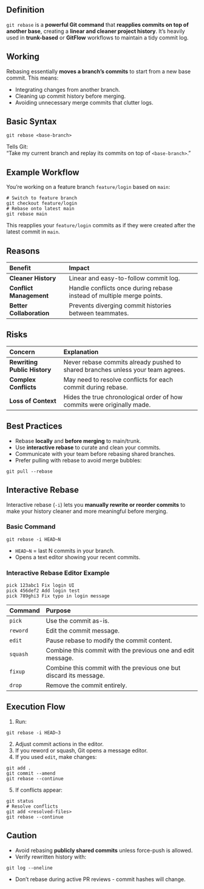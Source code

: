 ## Definition
`git rebase` is a **powerful Git command** that **reapplies commits on top of another base**, creating a **linear and cleaner project history**. It’s heavily used in **trunk-based** or **GitFlow** workflows to maintain a tidy commit log.

## Working
Rebasing essentially **moves a branch’s commits** to start from a new base commit. This means:
- Integrating changes from another branch.
- Cleaning up commit history before merging.
- Avoiding unnecessary merge commits that clutter logs.

## Basic Syntax
```shell
git rebase <base-branch>
````

Tells Git:  
“Take my current branch and replay its commits on top of `<base-branch>`.”

## Example Workflow

You’re working on a feature branch `feature/login` based on `main`:

```shell
# Switch to feature branch
git checkout feature/login
# Rebase onto latest main
git rebase main
```

This reapplies your `feature/login` commits as if they were created after the latest commit in `main`.

## Reasons

| Benefit                  | Impact                                                                |
| :----------------------- | :-------------------------------------------------------------------- |
| **Cleaner History**      | Linear and easy-to-follow commit log.                                 |
| **Conflict Management**  | Handle conflicts once during rebase instead of multiple merge points. |
| **Better Collaboration** | Prevents diverging commit histories between teammates.                |

## Risks

| Concern                      | Explanation                                                                     |
| :--------------------------- | :------------------------------------------------------------------------------ |
| **Rewriting Public History** | Never rebase commits already pushed to shared branches unless your team agrees. |
| **Complex Conflicts**        | May need to resolve conflicts for each commit during rebase.                    |
| **Loss of Context**          | Hides the true chronological order of how commits were originally made.         |
## Best Practices

- Rebase **locally** and **before merging** to main/trunk.
- Use **interactive rebase** to curate and clean your commits.
- Communicate with your team before rebasing shared branches.
- Prefer pulling with rebase to avoid merge bubbles:
```shell
git pull --rebase
```

## Interactive Rebase

Interactive rebase (`-i`) lets you **manually rewrite or reorder commits** to make your history cleaner and more meaningful before merging.

### Basic Command

```shell
git rebase -i HEAD~N
```

- `HEAD~N` = last N commits in your branch.
- Opens a text editor showing your recent commits.

### Interactive Rebase Editor Example

```plain
pick 123abc1 Fix login UI
pick 456def2 Add login test
pick 789ghi3 Fix typo in login message
```

| Command  | Purpose                                                            |
| :------- | :----------------------------------------------------------------- |
| `pick`   | Use the commit as-is.                                              |
| `reword` | Edit the commit message.                                           |
| `edit`   | Pause rebase to modify the commit content.                         |
| `squash` | Combine this commit with the previous one and edit message.        |
| `fixup`  | Combine this commit with the previous one but discard its message. |
| `drop`   | Remove the commit entirely.                                        |

## Execution Flow

1. Run:
```shell
git rebase -i HEAD~3
```
2. Adjust commit actions in the editor.
3. If you reword or squash, Git opens a message editor.
4. If you used `edit`, make changes:
```shell
git add .
git commit --amend
git rebase --continue
```
5. If conflicts appear:
```shell
git status
# Resolve conflicts
git add <resolved-files>
git rebase --continue
```

## Caution

- Avoid rebasing **publicly shared commits** unless force-push is allowed.
- Verify rewritten history with:
```shell
git log --oneline
```
- Don’t rebase during active PR reviews - commit hashes will change.
